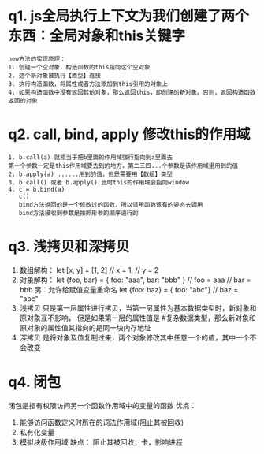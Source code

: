 # q1. js全局执行上下文为我们创建了两个东西：全局对象和this关键字
    new方法的实现原理：
    1. 创建一个空对象，构造函数的this指向这个空对象
    2. 这个新对象被执行【原型】连接
    3. 执行构造函数，将属性或者方法添加到this引用的对象上
    4. 如果构造函数中没有返回其他对象，那么返回this，即创建的新对象。否则，返回构造函数返回的对象

# q2. call, bind, apply 修改this的作用域
    1. b.call(a) 就相当于把b里面的作用域强行指向到a里面去
    第一个参数一定是this作用域要去到的地方，第二三四...个参数是该作用域里用到的值
    2. b.apply(a) ......用到的值，但是需要用【数组】类型
    3. b.call() 或者 b.apply() 此时this的作用域会指向window
    4. c = b.bind(a)
       c()
       bind方法返回的是一个修改过的函数，所以该用函数该有的姿态去调用
       bind方法接收到参数是按照形参的顺序进行的

# q3. 浅拷贝和深拷贝
1. 数组解构：
    let [x, y] = [1, 2]
    // x = 1,
    // y = 2
2. 对象解构：
    let {foo, bar} = { foo: "aaa", bar: "bbb" }
    // foo = aaa
    // bar = bbb
    另：允许给赋值变量重命名
    let {foo: baz} = { foo: "abc"}
    // baz = "abc"
3. 浅拷贝 只是第一层属性进行拷贝，当第一层属性为基本数据类型时，新对象和原对象互不影响，
   但是如果第一层的属性值是 #复杂数据类型，那么新对象和原对象的属性值其指向的是同一块内存地址
4. 深拷贝 是将对象及值复制过来，两个对象修改其中任意一个的值，其中一个不会改变

# q4. 闭包
   闭包是指有权限访问另一个函数作用域中的变量的函数
   优点：
   1. 能够访问函数定义时所在的词法作用域(阻止其被回收)
   2. 私有化变量
   3. 模拟块级作用域
   缺点： 
   阻止其被回收，卡，影响进程
   




